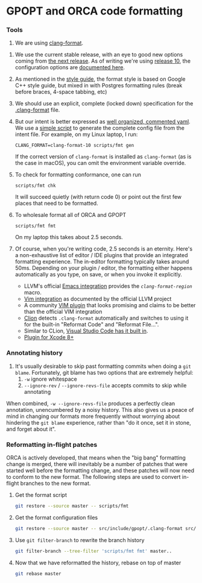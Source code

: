 # GPOPT and ORCA code formatting

### Tools

1. We are using [clang-format](https://clang.llvm.org/docs/ClangFormat.html).

[clang-format-style-options]: https://clang.llvm.org/docs/ClangFormatStyleOptions.html
[clang-format-style-options.10]: https://releases.llvm.org/10.0.0/tools/clang/docs/ClangFormatStyleOptions.html
[clang-format.10]: https://releases.llvm.org/10.0.0/tools/clang/docs/ClangFormat.html
1. We use the current stable release, with an eye to good new options coming from [the next release][clang-format-style-options].
   As of writing we're using [release 10][clang-format.10],
   the configuration options are [documented here][clang-format-style-options.10].

1. As mentioned in the [style guide](StyleGuide.md), the format style is based on Google C++ style guide,
   but mixed in with Postgres formatting rules (break before braces, 4-space tabbing, etc)

1. We should use an explicit, complete (locked down) specification for the [.clang-format](.clang-format) file.

1. But our intent is better expressed as [well organized, commented yaml](clang-format.intent.yaml).
   We use a [simple script](scripts/fmt) to generate the complete config file from the intent file. For example, on my Linux laptop, I run:

   ```shell
   CLANG_FORMAT=clang-format-10 scripts/fmt gen
   ```

   If the correct version of `clang-format` is installed as `clang-format` (as is the case in macOS), you can omit the environment variable override.

1. To check for formatting conformance, one can run

   ```shell
   scripts/fmt chk
   ```

   It will succeed quietly (with return code 0) or point out the first few places that need to be formatted.

1. To wholesale format all of ORCA and GPOPT

   ```shell
   scripts/fmt fmt
   ```

   On my laptop this takes about 2.5 seconds.

1. Of course, when you're writing code, 2.5 seconds is an eternity.
   Here's a non-exhaustive list of editor / IDE plugins that provide an
   integrated formatting experience.
   The in-editor formatting typically takes around 50ms.
   Depending on your plugin / editor,
   the formatting either happens automatically as you type, on save,
   or when you invoke it explicitly.

   [int.emacs]: https://clang.llvm.org/docs/ClangFormat.html#emacs-integration
   * LLVM's official [Emacs integration][int.emacs] provides the _`clang-format-region`_ macro.

   [int.vim]: https://clang.llvm.org/docs/ClangFormat.html#vim-integration
   * [Vim integration][int.vim] as documented by the official LLVM project

   [int.altvim]: https://github.com/rhysd/vim-clang-format
   * A community [VIM plugin][int.altvim] that looks promising and claims to be better than the official VIM integration

   [int.clion]: https://www.jetbrains.com/help/clion/clangformat-as-alternative-formatter.html
   * [Clion][int.clion] detects `.clang-format` automatically and switches to using it for the built-in "Reformat Code" and "Reformat File...".

   [int.vscode]: https://code.visualstudio.com/docs/cpp/cpp-ide#_code-formatting
   * Similar to CLion, [Visual Studio Code has it built in][int.vscode].

   [int.xcode8]: https://github.com/mapbox/XcodeClangFormat
   * [Plugin for Xcode 8+][int.xcode8]

### Annotating history
1. It's usually desirable to skip past formatting commits when doing a `git blame`. Fortunately, git blame has two options that are extremely helpful:
    1. `-w` ignore whitespace
    1. `--ignore-rev` / `--ignore-revs-file` accepts commits to skip while annotating

  When combined, `-w --ignore-revs-file` produces a perfectly clean annotation, unencumbered by a noisy history. This also gives us a peace of mind in changing our formats more frequently without worrying about hindering the `git blame` experience, rather than "do it once, set it in stone, and forget about it".

### Reformatting in-flight patches
ORCA is actively developed, that means when the "big bang" formatting change is merged,
there will inevitably be a number of patches that were started well before the formatting change,
and these patches will now need to conform to the new format.
The following steps are used to convert in-flight branches to the new format.

1. Get the format script

   ```sh
   git restore --source master -- scripts/fmt
   ```

1. Get the format configuration files

   ```sh
   git restore --source master -- src/include/gpopt/.clang-format src/backend/gpopt/.clang-format src/backend/gporca/.clang-format
   ```

1. Use `git filter-branch` to rewrite the branch history

   ```sh
   git filter-branch --tree-filter 'scripts/fmt fmt' master..
   ```

1. Now that we have reformatted the history, rebase on top of master

   ```sh
   git rebase master
   ```
